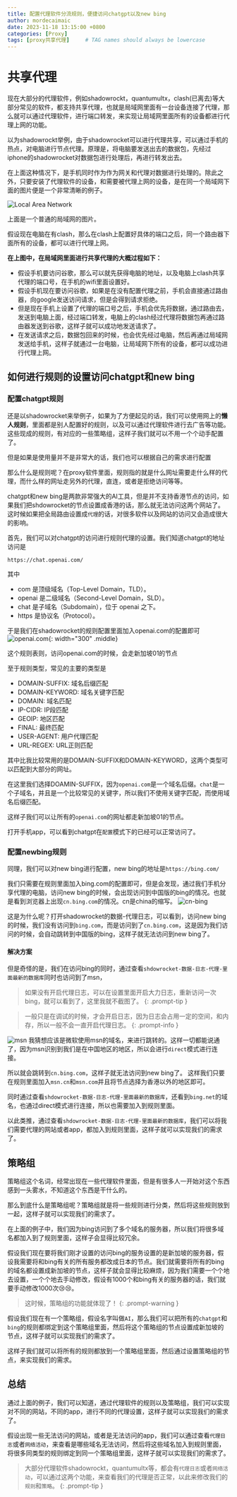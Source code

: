 ```yaml
---
title: 配置代理软件分流规则，便捷访问chatgpt以及new bing
author: mordecaimaic
date: 2023-11-18 13:15:00 +0800
categories: [Proxy]
tags: [proxy共享代理]     # TAG names should always be lowercase
---
```

# 共享代理
现在大部分的代理软件，例如shadowrockt，quantumultx，clash(已离去)等大部分常见的软件，都支持共享代理，也就是局域网里面有一台设备连接了代理，那么就可以通过代理软件，进行端口转发，来实现让局域网里面所有的设备都进行代理上网的功能。

以为shadowrockt举例，由于shadowrocket可以进行代理共享，可以通过手机的热点，对电脑进行节点代理。原理是，将电脑要发送出去的数据包，先经过iphone的shadowrocket对数据包进行处理后，再进行转发出去。

在上面这种情况下，是手机同时作为作为网关和代理对数据进行处理的。除此之外，只要安装了代理软件的设备，和需要被代理上网的设备，是在同一个局域网下面的图片便是一个非常清晰的例子。

![Local Area Network](/assets/images/proxy/Local_Area_Network.png "Local Area Network")

上面是一个普通的局域网的图片。

假设现在电脑在有clash，那么在clash上配置好具体的端口之后，同一个路由器下面所有的设备，都可以进行代理上网。

**在上图中，在局域网里面进行共享代理的大概过程如下：**

- 假设手机要访问谷歌，那么可以就先获得电脑的地址，以及电脑上clash共享代理的端口号，在手机的wifi里面设置好。
- 假设手机现在要访问谷歌，如果是在没有配置代理之前，手机会直接通过路由器，向google发送访问请求，但是会得到请求拒绝。
- 但是现在手机上设置了代理的端口号之后，手机会优先将数据，通过路由去，发送到电脑上面，经过端口转发，电脑上的clash经过代理将数据包再通过路由器发送到谷歌，这样子就可以成功地发送请求了。
- 在发送请求之后，数据包回来的时候，也会优先经过电脑，然后再通过局域网发送给手机，这样子就通过一台电脑，让局域网下所有的设备，都可以成功进行代理上网。
  

## 如何进行规则的设置访问chatgpt和new bing

### 配置chatgpt规则
还是以shadowrocket来举例子，如果为了方便起见的话，我们可以使用网上的**懒人规则**，里面都是别人配置好的规则，以及可以通过代理软件进行去广告等功能。这些现成的规则，有对应的一些策略组，这样子我们就可以不用一个个动手配置了。

但是如果是使用量并不是非常大的话，我们也可以根据自己的需求进行配置

那么什么是规则呢？在proxy软件里面，规则指的就是什么网址需要走什么样的代理，而什么样的网址走另外的代理，直连，或者是拒绝访问等等。

chatgpt和new bing是两款非常强大的AI工具，但是并不支持香港节点的访问，如果我们把shdowrocket的节点设置成香港的话，那么就无法访问这两个网站了。这时候如果把全局路由设置成`代理`的话，对很多软件以及网站的访问又会造成很大的影响。

首先，我们可以对chatgpt的访问进行规则代理的设置。我们知道chatgpt的地址访问是

``https://chat.openai.com/``

其中
- com 是顶级域名（Top-Level Domain，TLD）。
- openai 是二级域名（Second-Level Domain，SLD）。
- chat 是子域名（Subdomain），位于 openai 之下。
- https 是协议名（Protocol）。

于是我们在shadowrocket的规则配置里面加入openai.com的配置即可
![openai.com](/assets/images/proxy/shadowrocket_0.png "openai.com"){: width="300" .middle}

这个规则表则，访问openai.com的时候，会走新加坡01的节点

至于规则类型，常见的主要的类型是
- DOMAIN-SUFFIX: 域名后缀匹配
- DOMAIN-KEYWORD: 域名关键字匹配
- DOMAIN: 域名匹配
- IP-CIDR: IP段匹配
- GEOIP: 地区匹配
- FINAL: 最终匹配
- USER-AGENT: 用户代理匹配
- URL-REGEX: URL正则匹配

其中比我比较常用的是DOMAIN-SUFFIX和DOMAIN-KEYWORD，这两个类型可以匹配到大部分的网址。

在这里我们选择DOAMIN-SUFFIX，因为`openai.com`是一个域名后缀。`chat`是一个子域名，并且是一个比较常见的关键字，所以我们不使用关键字匹配，而使用域名后缀匹配。

这样子我们可以让所有的`openai.com`的网址都走新加坡01的节点。

打开手机app，可以看到chatgpt在`配置`模式下的已经可以正常访问了。

### 配置newbing规则
同理，我们可以对new bing进行配置，new bing的地址是`https://bing.com/`

我们只需要在规则里面加入bing.com的配置即可，但是会发现，通过我们手机分享代理的电脑，访问new bing的时候，会出现访问到中国版的bing的情况。也就是看到浏览器上出现`cn.bing.com`的情况。cn是china的缩写。
![cn-bing](/assets/images/proxy/shadowrocket_1.png "cn-bign")

这是为什么呢？打开shadowrocket的数据-代理日志，可以看到，访问new bing的时候，我们没有访问到`bing.com`，而是访问到了`cn.bing.com`，这是因为我们访问的时候，会自动跳转到中国版的bing，这样子就无法访问到new bing了。
#### 解决方案
但是奇怪的是，我们在访问bing的同时，通过查看`shdowrocket-数据-日志-代理-里面最新的数据库`同时也访问到了msn，

> 如果没有开启代理日志，可以在设置里面开启大力日志，重新访问一次bing，就可以看到了，这里我就不截图了。
{: .prompt-tip }

> 一般只是在调试的时候，才会开启日志，因为日志会占用一定的空间，和内存，所以一般不会一直开启代理日志。
{: .prompt-info }

![msn](/assets/images/proxy/shadowrocket_2.png "msn")
我猜想应该是微软使用msn的域名，来进行跳转的。这样一切都能说通了，因为msn识别到我们是在中国地区的地区，所以会进行`direct`模式进行连接。

所以就会跳转到`cn.bing.com`，这样子就无法访问到new bing了。
这样我们只要在规则里面加入`msn.cn`和`msn.com`并且将节点选择为香港以外的地区即可。

同时通过查看`shdowrocket-数据-日志-代理-里面最新的数据库`，还看到`bing.net`的域名，也通过direct模式进行连接，所以也需要加入到规则里面。

以此类推，通过查看`shdowrocket-数据-日志-代理-里面最新的数据库`，我们可以将我们需要代理的网站或者app，都加入到规则里面，这样子就可以实现我们的需求了。

## 策略组
策略组这个名词，经常出现在一些代理软件里面，但是有很多人一开始对这个东西感到一头雾水，不知道这个东西是干什么的。

那么到底什么是策略组呢？策略组就是将一些规则进行分类，然后将这些规则放到一起，这样子就可以实现我们的需求了。

在上面的例子中，我们因为bing访问到了多个域名的服务器，所以我们将很多域名都加入到了规则里面，这样子会显得比较冗余。

假设我们现在要将我们刚才设置的访问bing的服务设置的是新加坡的服务器，假设我需要将和bing有关的所有服务都改成日本的节点。我们就需要将所有的bing的域名都设置成新加坡的节点，这样子就会显得比较麻烦，因为我们需要一个个地去设置，一个个地去手动修改，假设有1000个和bing有关的服务器的话，我们就要手动修改1000次😢😢。

> 这时候，策略组的功能就体现了！
{: .prompt-warning }

假设我们现在有一个策略组，假设名字叫做`AI`，那么我们可以把所有的`chatgpt`和`bing`的规则都绑定到这个策略组里面，然后将这个策略组的节点设置成新加坡的节点，这样子就可以实现我们的需求了。

这样子我们就可以将所有的规则都放到一个策略组里面，然后通过设置策略组的节点，来实现我们的需求。

## 总结
通过上面的例子，我们可以知道，通过代理软件的规则以及策略组，我们可以实现对不同的网站，不同的app，进行不同的代理设置，这样子就可以实现我们的需求了。

假设出现一些无法访问的网站，或者是无法访问的app，我们可以通过查看`代理日志`或者`网络活动`，来查看是哪些域名无法访问，然后将这些域名加入到规则里面，将很多同类型的规则绑定到同一个策略组里面，这样子就可以实现我们的需求了。

> 大部分代理软件shadowrockt，quantumultx等，都会有`代理日志`或者`网络活动`，可以通过这两个功能，来查看我们的代理是否正常，以此来修改我们的`规则`和`策略`。
{: .prompt-tip }